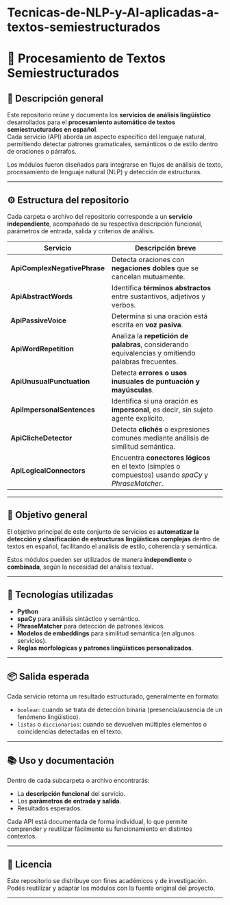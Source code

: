 # Tecnicas-de-NLP-y-AI-aplicadas-a-textos-semiestructurados

# 🧩 Procesamiento de Textos Semiestructurados

## 📘 Descripción general
Este repositorio reúne y documenta los **servicios de análisis lingüístico** desarrollados para el **procesamiento automático de textos semiestructurados en español**.  
Cada servicio (API) aborda un aspecto específico del lenguaje natural, permitiendo detectar patrones gramaticales, semánticos o de estilo dentro de oraciones o párrafos.

Los módulos fueron diseñados para integrarse en flujos de análisis de texto, procesamiento de lenguaje natural (NLP) y detección de estructuras.

---

## ⚙️ Estructura del repositorio
Cada carpeta o archivo del repositorio corresponde a un **servicio independiente**, acompañado de su respectiva descripción funcional, parámetros de entrada, salida y criterios de análisis.

| Servicio | Descripción breve |
|-----------|------------------|
| **ApiComplexNegativePhrase** | Detecta oraciones con **negaciones dobles** que se cancelan mutuamente. |
| **ApiAbstractWords** | Identifica **términos abstractos** entre sustantivos, adjetivos y verbos. |
| **ApiPassiveVoice** | Determina si una oración está escrita en **voz pasiva**. |
| **ApiWordRepetition** | Analiza la **repetición de palabras**, considerando equivalencias y omitiendo palabras frecuentes. |
| **ApiUnusualPunctuation** | Detecta **errores o usos inusuales de puntuación y mayúsculas**. |
| **ApiImpersonalSentences** | Identifica si una oración es **impersonal**, es decir, sin sujeto agente explícito. |
| **ApiClicheDetector** | Detecta **clichés** o expresiones comunes mediante análisis de similitud semántica. |
| **ApiLogicalConnectors** | Encuentra **conectores lógicos** en el texto (simples o compuestos) usando *spaCy* y *PhraseMatcher*. |

---

## 🧠 Objetivo general
El objetivo principal de este conjunto de servicios es **automatizar la detección y clasificación de estructuras lingüísticas complejas** dentro de textos en español, facilitando el análisis de estilo, coherencia y semántica.  

Estos módulos pueden ser utilizados de manera **independiente** o **combinada**, según la necesidad del análisis textual.

---

## 🧩 Tecnologías utilizadas
- **Python**
- **spaCy** para análisis sintáctico y semántico.
- **PhraseMatcher** para detección de patrones léxicos.
- **Modelos de embeddings** para similitud semántica (en algunos servicios).
- **Reglas morfológicas y patrones lingüísticos personalizados**.

---

## 📦 Salida esperada
Cada servicio retorna un resultado estructurado, generalmente en formato:
- `boolean`: cuando se trata de detección binaria (presencia/ausencia de un fenómeno lingüístico).  
- `listas` o `diccionarios`: cuando se devuelven múltiples elementos o coincidencias detectadas en el texto.

---

## 📚 Uso y documentación
Dentro de cada subcarpeta o archivo encontrarás:
- La **descripción funcional** del servicio.  
- Los **parámetros de entrada y salida**.  
- Resultados esperados.

Cada API está documentada de forma individual, lo que permite comprender y reutilizar fácilmente su funcionamiento en distintos contextos.


---

## 🧾 Licencia
Este repositorio se distribuye con fines académicos y de investigación.  
Podés reutilizar y adaptar los módulos con la fuente original del proyecto.

---

